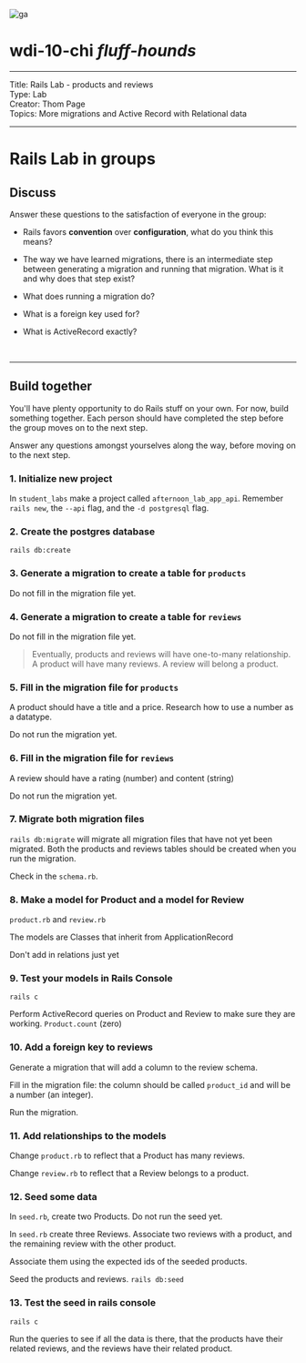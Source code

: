 ![ga](http://mobbook.generalassemb.ly/ga_cog.png)

# wdi-10-chi _fluff-hounds_

<hr>
Title: Rails Lab - products and reviews<br>
Type: Lab<br>
Creator: Thom Page<br>
Topics: More migrations and Active Record with Relational data<br>
<hr>

# Rails Lab in groups

## Discuss

Answer these questions to the satisfaction of everyone in the group:

* Rails favors **convention** over **configuration**, what do you think this means?

* The way we have learned migrations, there is an intermediate step between generating a migration and running that migration. What is it and why does that step exist?

* What does running a migration do?

* What is a foreign key used for?

* What is ActiveRecord exactly?

<br>
<hr>

## Build together

You'll have plenty opportunity to do Rails stuff on your own. For now, build something together. Each person should have completed the step before the group moves on to the next step.

Answer any questions amongst yourselves along the way, before moving on to the next step.


### 1. Initialize new project

In `student_labs` make a project called `afternoon_lab_app_api`. Remember `rails new`, the `--api` flag, and the `-d postgresql` flag.


### 2. Create the postgres database

`rails db:create`


### 3. Generate a migration to create a table for `products`

Do not fill in the migration file yet.

### 4. Generate a migration to create a table for `reviews`

Do not fill in the migration file yet.

> Eventually, products and reviews will have one-to-many relationship. A product will have many reviews. A review will belong a product.

### 5. Fill in the migration file for `products`

A product should have a title and a price. Research how to use a number as a datatype.

Do not run the migration yet.

### 6. Fill in the migration file for `reviews`

A review should have a rating (number) and content (string)

Do not run the migration yet.


### 7. Migrate both migration files

`rails db:migrate` will migrate all migration files that have not yet been migrated. Both the products and reviews tables should be created when you run the migration.

Check in the `schema.rb`.


### 8. Make a model for Product and a model for Review

`product.rb` and `review.rb`

The models are Classes that inherit from ApplicationRecord

Don't add in relations just yet


### 9. Test your models in Rails Console

`rails c`

Perform ActiveRecord queries on Product and Review to make sure they are working. `Product.count` (zero)


### 10. Add a foreign key to reviews

Generate a migration that will add a column to the review schema.

Fill in the migration file: the column should be called `product_id` and will be a number (an integer).

Run the migration.


### 11. Add relationships to the models

Change `product.rb` to reflect that a Product has many reviews.

Change `review.rb` to reflect that a Review belongs to a product.


### 12. Seed some data

In `seed.rb`, create two Products. Do not run the seed yet.

In `seed.rb` create three Reviews. Associate two reviews with a product, and the remaining review with the other product.

Associate them using the expected ids of the seeded products.

Seed the products and reviews. `rails db:seed`

### 13. Test the seed in rails console

`rails c`

Run the queries to see if all the data is there, that the products have their related reviews, and the reviews have their related product.
